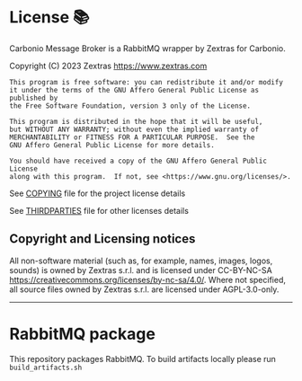 <!--
SPDX-FileCopyrightText: 2023 Zextras <https://www.zextras.com>

SPDX-License-Identifier: AGPL-3.0-only
-->

# License 📚

Carbonio Message Broker is a RabbitMQ wrapper by Zextras for Carbonio.

Copyright (C) 2023 Zextras <https://www.zextras.com>

    This program is free software: you can redistribute it and/or modify
    it under the terms of the GNU Affero General Public License as published by
    the Free Software Foundation, version 3 only of the License.

    This program is distributed in the hope that it will be useful,
    but WITHOUT ANY WARRANTY; without even the implied warranty of
    MERCHANTABILITY or FITNESS FOR A PARTICULAR PURPOSE.  See the
    GNU Affero General Public License for more details.

    You should have received a copy of the GNU Affero General Public License
    along with this program.  If not, see <https://www.gnu.org/licenses/>.

See [COPYING](COPYING) file for the project license details

See [THIRDPARTIES](THIRDPARTIES) file for other licenses details

## Copyright and Licensing notices

All non-software material (such as, for example, names, images, logos,
sounds) is owned by Zextras s.r.l. and is licensed under CC-BY-NC-SA
https://creativecommons.org/licenses/by-nc-sa/4.0/.
Where not specified, all source files owned by Zextras s.r.l. are licensed
under AGPL-3.0-only.

***

# RabbitMQ package

This repository packages RabbitMQ. To build artifacts locally please
run `build_artifacts.sh`